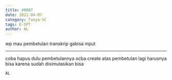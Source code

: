 ```yaml
---
title: 49087
date: 2021-04-07
category: Tanya-SC
tags: E-SPT
author: AL
---
```


wp mau pembetulan transkrip gabisa input

---

coba hapus dulu pembetulannya ocba create atas pembetulan lagi harusnya bisa karena sudah disimulasikan bisa

`AL`

